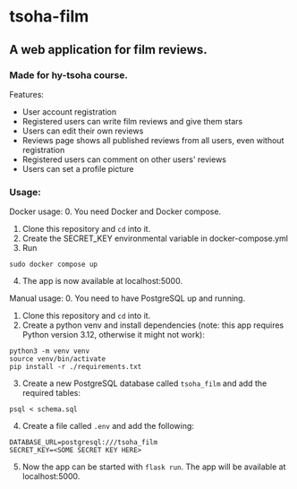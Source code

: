 # tsoha-film
## A web application for film reviews.
### Made for hy-tsoha course.

Features:

- User account registration
- Registered users can write film reviews and give them stars
- Users can edit their own reviews
- Reviews page shows all published reviews from all users, even without registration
- Registered users can comment on other users' reviews
- Users can set a profile picture

### Usage:
Docker usage:
0. You need Docker and Docker compose.
1. Clone this repository and `cd` into it.
2. Create the SECRET_KEY environmental variable in docker-compose.yml
3. Run 
```
sudo docker compose up
```
4. The app is now available at localhost:5000.

Manual usage:
0. You need to have PostgreSQL up and running.
1. Clone this repository and `cd` into it.
2. Create a python venv and install dependencies (note: this app requires Python version 3.12, otherwise it might not work):
```
python3 -m venv venv
source venv/bin/activate
pip install -r ./requirements.txt
```
3. Create a new PostgreSQL database called `tsoha_film` and add the required tables:
```
psql < schema.sql
```

4. Create a file called `.env` and add the following:
```
DATABASE_URL=postgresql:///tsoha_film
SECRET_KEY=<SOME SECRET KEY HERE>
```

5. Now the app can be started with `flask run`. The app will be available at localhost:5000.
